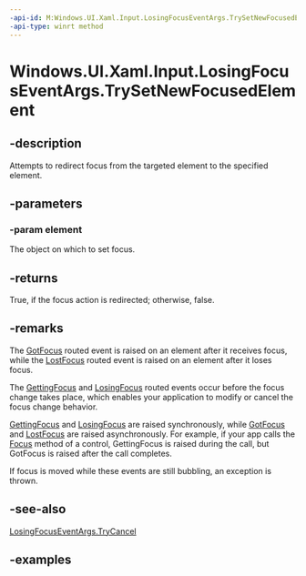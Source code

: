 ```yaml
---
-api-id: M:Windows.UI.Xaml.Input.LosingFocusEventArgs.TrySetNewFocusedElement(Windows.UI.Xaml.DependencyObject)
-api-type: winrt method
---
```


<!-- Method syntax.
public bool LosingFocusEventArgs.TrySetNewFocusedElement(DependencyObject element)
-->

# Windows.UI.Xaml.Input.LosingFocusEventArgs.TrySetNewFocusedElement

## -description
Attempts to redirect focus from the targeted element to the specified element.

## -parameters
### -param element
The object on which to set focus.

## -returns
True, if the focus action is redirected; otherwise, false.

## -remarks
The [GotFocus](../windows.ui.xaml/uielement_gotfocus.md) routed event is raised on an element after it receives focus, while the [LostFocus](../windows.ui.xaml/uielement_lostfocus.md) routed event is raised on an element after it loses focus. 

The [GettingFocus](../windows.ui.xaml/uielement_gettingfocus.md) and [LosingFocus](../windows.ui.xaml/uielement_losingfocus.md) routed events occur before the focus change takes place, which enables your application to modify or cancel the focus change behavior.   

[GettingFocus](../windows.ui.xaml/uielement_gettingfocus.md) and [LosingFocus](../windows.ui.xaml/uielement_losingfocus.md) are raised synchronously, while [GotFocus](../windows.ui.xaml/uielement_gotfocus.md) and [LostFocus](../windows.ui.xaml/uielement_lostfocus.md) are raised asynchronously. For example, if your app calls the [Focus](../windows.ui.xaml.controls.control#Windows_UI_Xaml_Controls_Control_Focus_Windows_UI_Xaml_FocusState_) method of a control, GettingFocus is raised during the call, but GotFocus is raised after the call completes. 

If focus is moved while these events are still bubbling, an exception is thrown.

## -see-also
[LosingFocusEventArgs.TryCancel](losingfocuseventargs_trycancel_50138317.md)

## -examples

